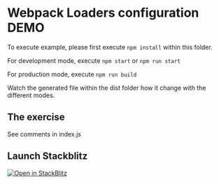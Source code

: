 # Webpack Loaders configuration DEMO

To execute example, please first execute `npm install` within this folder.

For development mode, execute `npm start` or `npm run start`

For production mode, execute `npm run build`

Watch the generated file within the dist folder how it change with the different modes.

## The exercise

See comments in index.js

## Launch Stackblitz
[![Open in StackBlitz](https://developer.stackblitz.com/img/open_in_stackblitz.svg)](https://stackblitz.com/fork/github/tanjaChristina/frontendTooling/tree/main/examples/loaders-exercise)
